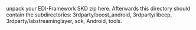 unpack your EDI-Framework SKD zip here.
Afterwards this directory should contain the subdirectories:
3rdparty/boost_android, 3rdparty/libeep, 3rdparty/labstreaminglayer, sdk, Android, tools. 
